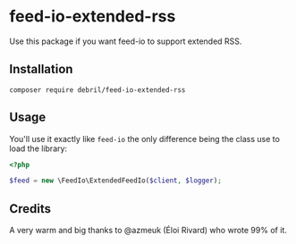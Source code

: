 # feed-io-extended-rss

Use this package if you want feed-io to support extended RSS.

## Installation

```shell script
composer require debril/feed-io-extended-rss
```

## Usage

You'll use it exactly like `feed-io` the only difference being the class use to load the library:

```php
<?php

$feed = new \FeedIo\ExtendedFeedIo($client, $logger);
```

## Credits

A very warm and big thanks to @azmeuk (Éloi Rivard) who wrote 99% of it.
